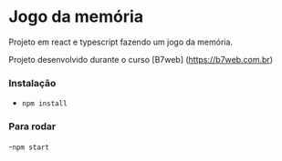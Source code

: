 # Jogo da memória 

Projeto em react e typescript  fazendo um jogo da memória.

Projeto desenvolvido durante o curso [B7web] (https://b7web.com.br)

### Instalação
- `npm install`

### Para rodar
-`npm start`
